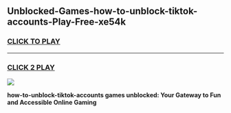 
## Unblocked-Games-how-to-unblock-tiktok-accounts-Play-Free-xe54k
<h3>
<a href="https://premium76.site?title=how-to-unblock-tiktok-accounts&ref=18A1">CLICK TO PLAY</a></h3>
<hr>

<h3>
<a href="https://premium76.site?title=how-to-unblock-tiktok-accounts&ref=18A1">CLICK 2 PLAY</a>
  
</h3>

<a href="https://premium76.site?title=how-to-unblock-tiktok-accounts&ref=18A1"><img src="https://clearcache.store/games.png"></a>


**how-to-unblock-tiktok-accounts games unblocked: Your Gateway to Fun and Accessible Online Gaming**
